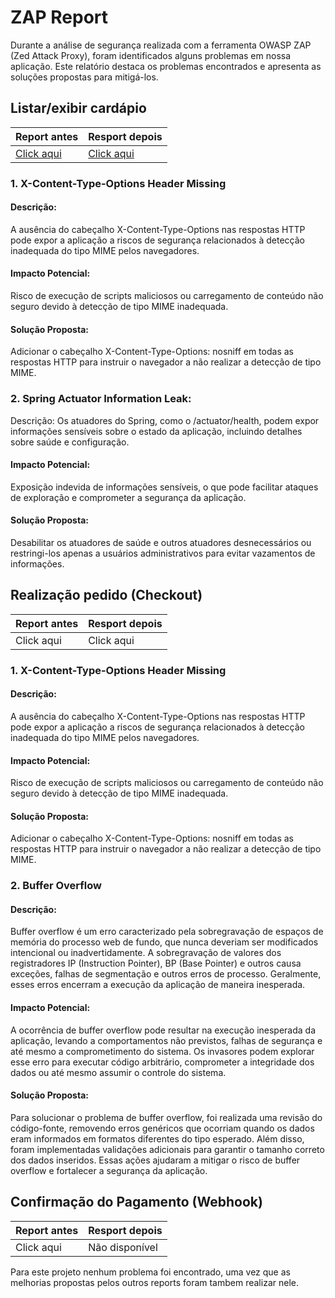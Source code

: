 # ZAP Report

Durante a análise de segurança realizada com a ferramenta OWASP ZAP (Zed Attack Proxy), foram identificados alguns problemas em nossa aplicação. Este relatório destaca os problemas encontrados e apresenta as soluções propostas para mitigá-los.

## Listar/exibir cardápio

| Report antes | Resport depois |
| ------------ | ---------------|
| [Click aqui]('zap-report-cardapio-antes.html')   | [Click aqui]('zap-report-cardapio-depois.html')     |

### 1. X-Content-Type-Options Header Missing

#### Descrição:

A ausência do cabeçalho X-Content-Type-Options nas respostas HTTP pode expor a aplicação a riscos de segurança relacionados à detecção inadequada do tipo MIME pelos navegadores.

#### Impacto Potencial:

Risco de execução de scripts maliciosos ou carregamento de conteúdo não seguro devido à detecção de tipo MIME inadequada.

#### Solução Proposta:

Adicionar o cabeçalho X-Content-Type-Options: nosniff em todas as respostas HTTP para instruir o navegador a não realizar a detecção de tipo MIME.

### 2. Spring Actuator Information Leak:

Descrição: Os atuadores do Spring, como o /actuator/health, podem expor informações sensíveis sobre o estado da aplicação, incluindo detalhes sobre saúde e configuração. 

#### Impacto Potencial:

Exposição indevida de informações sensíveis, o que pode facilitar ataques de exploração e comprometer a segurança da aplicação.

#### Solução Proposta:

Desabilitar os atuadores de saúde e outros atuadores desnecessários ou restringi-los apenas a usuários administrativos para evitar vazamentos de informações.

## Realização pedido (Checkout)

| Report antes | Resport depois |
| ------------ | ---------------|
| Click aqui   | Click aqui     |

### 1. X-Content-Type-Options Header Missing

#### Descrição:

A ausência do cabeçalho X-Content-Type-Options nas respostas HTTP pode expor a aplicação a riscos de segurança relacionados à detecção inadequada do tipo MIME pelos navegadores.

#### Impacto Potencial:

Risco de execução de scripts maliciosos ou carregamento de conteúdo não seguro devido à detecção de tipo MIME inadequada.

#### Solução Proposta:

Adicionar o cabeçalho X-Content-Type-Options: nosniff em todas as respostas HTTP para instruir o navegador a não realizar a detecção de tipo MIME.

### 2. Buffer Overflow

#### Descrição:

Buffer overflow é um erro caracterizado pela sobregravação de espaços de memória do processo web de fundo, que nunca deveriam ser modificados intencional ou inadvertidamente. A sobregravação de valores dos registradores IP (Instruction Pointer), BP (Base Pointer) e outros causa exceções, falhas de segmentação e outros erros de processo. Geralmente, esses erros encerram a execução da aplicação de maneira inesperada.

#### Impacto Potencial:

A ocorrência de buffer overflow pode resultar na execução inesperada da aplicação, levando a comportamentos não previstos, falhas de segurança e até mesmo a comprometimento do sistema. Os invasores podem explorar esse erro para executar código arbitrário, comprometer a integridade dos dados ou até mesmo assumir o controle do sistema.

#### Solução Proposta:

Para solucionar o problema de buffer overflow, foi realizada uma revisão do código-fonte, removendo erros genéricos que ocorriam quando os dados eram informados em formatos diferentes do tipo esperado. Além disso, foram implementadas validações adicionais para garantir o tamanho correto dos dados inseridos. Essas ações ajudaram a mitigar o risco de buffer overflow e fortalecer a segurança da aplicação.

## Confirmação do Pagamento (Webhook)

| Report antes | Resport depois |
| ------------ | ---------------|
| Click aqui   | Não disponível |

Para este projeto nenhum problema foi encontrado, uma vez que as melhorias propostas pelos outros reports foram tambem realizar nele.